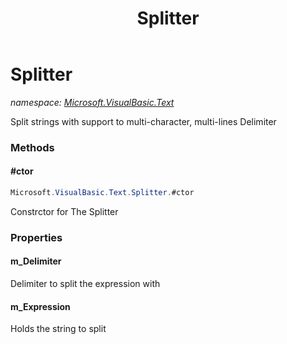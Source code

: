 ﻿---
title: Splitter
---

# Splitter
_namespace: [Microsoft.VisualBasic.Text](N-Microsoft.VisualBasic.Text.html)_

Split strings with support to multi-character, multi-lines Delimiter



### Methods

#### #ctor
```csharp
Microsoft.VisualBasic.Text.Splitter.#ctor
```
Constrctor for The Splitter


### Properties

#### m_Delimiter
Delimiter to split the expression with
#### m_Expression
Holds the string to split
